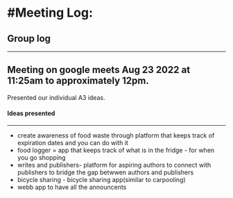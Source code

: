 #Meeting Log:
====
## Group log
----
## Meeting on google meets Aug 23 2022 at 11:25am to approximately 12pm.
Presented our individual A3 ideas.

#### Ideas presented
----
- create awareness of food waste through platform that keeps track of expiration dates and you can do
	with it 
- food logger = app that keeps track of what is in the fridge - for when you go shopping
-  writes and publishers- platform for aspiring authors to connect with publishers to
	 bridge the gap betwwen authors and publishers
- bicycle sharing - bicycle sharing app(similar to carpooling)
- webb app to have all the announcents

